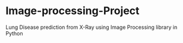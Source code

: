# Image-processing-Project
Lung Disease prediction from X-Ray using Image Processing library in Python
